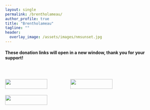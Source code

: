 ```yaml
---
layout: single
permalink: /brentholameau/
author_profile: true
title: "Brentholameau"
tagline: ""
header:
  overlay_image: /assets/images/nmsunset.jpg
---
```


#### These donation links will open in a new window, thank you for your support!



<figure style="width: 150px">
  <a href="https://paypal.me/veronicadconner" target="_blank"><img src="{{ site.url }}{{ site.baseurl }}/assets/images/paypal.png" alt="" /></a>
</figure>

<figure style="width: 150px">
  <a href="https://cash.app/$veronicadconner" target="_blank"><img src="{{ site.url }}{{ site.baseurl }}/assets/images/cashapp.png" alt="" /></a>
</figure>

<figure style="width: 150px">
  <a href="https://venmo.com/Veronica-Conner-2" target="_blank"><img src="{{ site.url }}{{ site.baseurl }}/assets/images/venmo.png" alt="" /></a>
</figure>


<div class="image123">
    <div style="float:left;margin-right:75px;margin-bottom:20px;">
        <a href="https://paypal.me/veronicadconner" target="_blank"><img src="{{ site.url }}{{ site.baseurl }}/assets/images/paypal.png" height="32" width="137" /></a>
    </div>
    <div style="float:left;margin-right:75px;margin-bottom:20px;">
        <a href="https://cash.app/$veronicadconner" target="_blank"><img src="{{ site.url }}{{ site.baseurl }}/assets/images/cashapp.png" height="32" width="137"  /></a>
    </div>
    <div style="float:left;margin-right:75px;margin-bottom:20px;">
        <a href="https://venmo.com/Veronica-Conner-2" target="_blank"><img src="{{ site.url }}{{ site.baseurl }}/assets/images/venmo.png" height="32" width="137"  /></a>
    </div>
</div>
